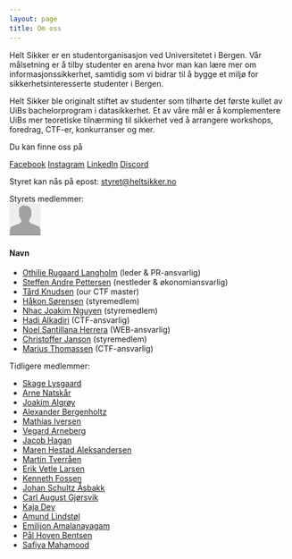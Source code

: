 ```yaml
---
layout: page
title: Om oss
---
```


Helt Sikker er en studentorganisasjon ved Universitetet i Bergen. Vår målsetning er å tilby studenter en arena hvor man kan lære mer om informasjonssikkerhet, samtidig som vi bidrar til å bygge et miljø for sikkerhetsinteresserte studenter i Bergen.

Helt Sikker ble originalt stiftet av studenter som tilhørte det første kullet av UiBs bachelorprogram i datasikkerhet. Et av våre mål er å komplementere UiBs mer teoretiske tilnærming til sikkerhet ved å arrangere workshops, foredrag, CTF-er, konkurranser og mer. 

Du kan finne oss på

[Facebook](https://www.facebook.com/groups/heltsikker)
[Instagram](https://www.instagram.com/heltsikker_bergen/)
[LinkedIn](https://www.linkedin.com/company/helt-sikker/?viewAsMember=true)
[Discord](https://discord.gg/3TDYtQw68)

Styret kan nås på epost: <styret@heltsikker.no>


Styrets medlemmer:
<br>
<img src="/public/Ukjent_bilde1.png" style="width: 4em;display:inline;margin-bottom: 0;margin-right: 4em;">
<h4>Navn</h4>

* [Othilie Rugaard Langholm](https://www.linkedin.com/in/othilie-rugaard-langholm-0523a9230/) (leder & PR-ansvarlig)
* [Steffen Andre Pettersen](https://www.linkedin.com/in/steffen-andre-pettersen-44283424b/) (nestleder & økonomiansvarlig)
* [Tård Knudsen](https://www.linkedin.com/in/t%C3%A5rd-knudsen) (our CTF master)
* [Håkon Sørensen](https://www.linkedin.com/in/h%C3%A5kon-s%C3%B8rensen-6ba48185/) (styremedlem)
* [Nhac Joakim Nguyen](https://www.linkedin.com/in/nhac/) (styremedlem)
* [Hadi Alkadiri](https://www.linkedin.com/in/hadi-alkadiri/) (CTF-ansvarlig)
* [Noel Santillana Herrera](https://www.linkedin.com/in/noel-santillana-herrera-31a05699/) (WEB-ansvarlig)
* [Christoffer Janson](https://www.linkedin.com/in/christoffer-janson-a82684270/) (styremedlem)
* [Marius Thomassen](https://www.linkedin.com/in/marius-thomassen-0919431a5/) (CTF-ansvarlig)

Tidligere medlemmer:

* [Skage Lysgaard](https://www.linkedin.com/in/skage-lysgaard-9044a3175/)
* [Arne Natskår](https://www.linkedin.com/in/arne-natskår)
* [Joakim Algrøy](https://www.linkedin.com/in/joakim-algroy/)
* [Alexander Bergenholtz](http://uwu.dk/about/)
* [Mathias Iversen](https://www.linkedin.com/in/mathiasni/)
* [Vegard Arneberg](https://www.linkedin.com/in/vegard-mathisen-arneberg/)
* [Jacob Hagan](https://www.linkedin.com/in/jacob-hagan-2817a3140/)
* [Maren Hestad Aleksandersen](https://www.linkedin.com/in/maren-hestad-aleksandersen-900521182/)
* [Martin Tverråen](http://linkedin.com/in/martin-tverr%C3%A5en/)
* [Erik Vetle Larsen](http://linkedin.com/in/erikvetlelarsen/)
* [Kenneth Fossen](http://linkedin.com/in/kenneth-fossen/)
* [Johan Schultz Åsbakk](http://linkedin.com/in/johan-schultz-%C3%A5sbakk-685468169/)
* [Carl August Gjørsvik](http://linkedin.com/in/carl-august-gj%C3%B8rsvik-626b03152/)
* [Kaja Dey](http://linkedin.com/in/kaja-alexandra-dey-086b42126/)
* [Amund Lindstøl](http://linkedin.com/in/amund-lindst%C3%B8l-1857b5162/)
* [Emilijon Amalanayagam](https://www.linkedin.com/in/eaam/)
* [Pål Hoven Bentsen](https://www.linkedin.com/in/p%C3%A5l-hoven-bentsen-a09527197/)
* [Safiya Mahamood](https://www.linkedin.com/in/safiya-mahamood-b70460231/)
